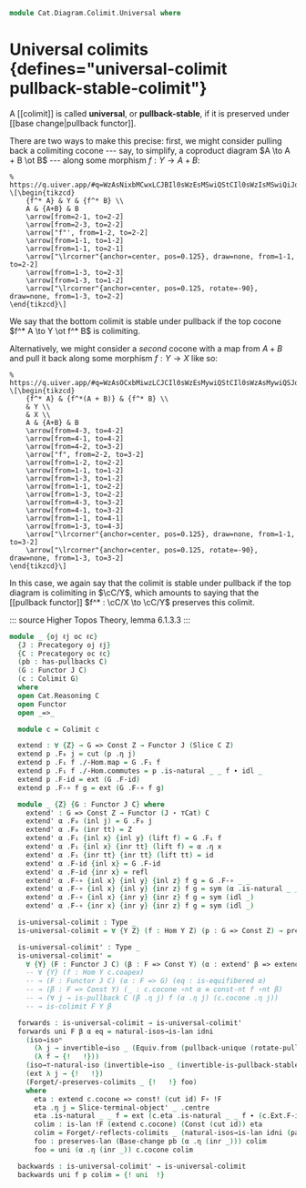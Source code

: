 <!--
```agda
open import Cat.Prelude
open import Cat.Instances.Shape.Join
open import Cat.Instances.Shape.Terminal
open import 1Lab.Reflection.Regularity
open import Cat.Diagram.Pullback
open import Cat.Diagram.Pullback.Properties
open import Cat.Functor.Naturality
open import Cat.Functor.Pullback
open import Cat.Functor.Kan.Unique
open import Cat.Functor.Kan.Base
open import Cat.Functor.Base
open import Cat.Instances.Slice
open import Cat.Instances.Slice.Colimit
open import Cat.Diagram.Colimit.Base

open import Data.Sum

import Cat.Reasoning
```
-->

```agda
module Cat.Diagram.Colimit.Universal where
```

# Universal colimits {defines="universal-colimit pullback-stable-colimit"}

A [[colimit]] is called **universal**, or **pullback-stable**, if it is
preserved under [[base change|pullback functor]].

There are two ways to make this precise: first, we might consider
pulling back a colimiting cocone --- say, to simplify, a coproduct
diagram $A \to A + B \ot B$ --- along some morphism $f : Y \to A + B$:

~~~{.quiver}
% https://q.uiver.app/#q=WzAsNixbMCwxLCJBIl0sWzEsMSwiQStCIl0sWzIsMSwiQiJdLFsxLDAsIlkiXSxbMCwwLCJmXiogQSJdLFsyLDAsImZeKiBCIl0sWzAsMV0sWzIsMV0sWzMsMSwiZiIsMl0sWzQsM10sWzQsMF0sWzQsMSwiIiwwLHsic3R5bGUiOnsibmFtZSI6ImNvcm5lciJ9fV0sWzUsMl0sWzUsM10sWzUsMSwiIiwyLHsic3R5bGUiOnsibmFtZSI6ImNvcm5lciJ9fV1d
\[\begin{tikzcd}
	{f^* A} & Y & {f^* B} \\
	A & {A+B} & B
	\arrow[from=2-1, to=2-2]
	\arrow[from=2-3, to=2-2]
	\arrow["f"', from=1-2, to=2-2]
	\arrow[from=1-1, to=1-2]
	\arrow[from=1-1, to=2-1]
	\arrow["\lrcorner"{anchor=center, pos=0.125}, draw=none, from=1-1, to=2-2]
	\arrow[from=1-3, to=2-3]
	\arrow[from=1-3, to=1-2]
	\arrow["\lrcorner"{anchor=center, pos=0.125, rotate=-90}, draw=none, from=1-3, to=2-2]
\end{tikzcd}\]
~~~

We say that the bottom colimit is stable under pullback if the top
cocone $f^* A \to Y \ot f^* B$ is colimiting.

Alternatively, we might consider a *second* cocone with a map from $A + B$
and pull it back along some morphism $f : Y \to X$ like so:

~~~{.quiver}
% https://q.uiver.app/#q=WzAsOCxbMiwzLCJCIl0sWzEsMywiQStCIl0sWzAsMywiQSJdLFsxLDIsIlgiXSxbMSwxLCJZIl0sWzIsMCwiZl4qIEIiXSxbMSwwLCJmXiooQSArIEIpIl0sWzAsMCwiZl4qIEEiXSxbMCwxXSxbMiwxXSxbMSwzXSxbNCwzLCJmIl0sWzYsNF0sWzcsNl0sWzUsNl0sWzcsNF0sWzUsNF0sWzAsM10sWzIsM10sWzcsMl0sWzUsMF0sWzcsMywiIiwxLHsic3R5bGUiOnsibmFtZSI6ImNvcm5lciJ9fV0sWzUsMywiIiwxLHsic3R5bGUiOnsibmFtZSI6ImNvcm5lciJ9fV1d
\[\begin{tikzcd}
	{f^* A} & {f^*(A + B)} & {f^* B} \\
	& Y \\
	& X \\
	A & {A+B} & B
	\arrow[from=4-3, to=4-2]
	\arrow[from=4-1, to=4-2]
	\arrow[from=4-2, to=3-2]
	\arrow["f", from=2-2, to=3-2]
	\arrow[from=1-2, to=2-2]
	\arrow[from=1-1, to=1-2]
	\arrow[from=1-3, to=1-2]
	\arrow[from=1-1, to=2-2]
	\arrow[from=1-3, to=2-2]
	\arrow[from=4-3, to=3-2]
	\arrow[from=4-1, to=3-2]
	\arrow[from=1-1, to=4-1]
	\arrow[from=1-3, to=4-3]
	\arrow["\lrcorner"{anchor=center, pos=0.125}, draw=none, from=1-1, to=3-2]
	\arrow["\lrcorner"{anchor=center, pos=0.125, rotate=-90}, draw=none, from=1-3, to=3-2]
\end{tikzcd}\]
~~~

In this case, we again say that the colimit is stable under pullback if
the top diagram is colimiting in $\cC/Y$, which amounts to saying that the
[[pullback functor]] $f^* : \cC/X \to \cC/Y$ preserves this colimit.

::: source
Higher Topos Theory, lemma 6.1.3.3
:::

```agda
module _ {oj ℓj oc ℓc}
  {J : Precategory oj ℓj}
  {C : Precategory oc ℓc}
  (pb : has-pullbacks C)
  (G : Functor J C)
  (c : Colimit G)
  where
  open Cat.Reasoning C
  open Functor
  open _=>_

  module c = Colimit c

  extend : ∀ {Z} → G => Const Z → Functor J (Slice C Z)
  extend p .F₀ j = cut (p .η j)
  extend p .F₁ f ./-Hom.map = G .F₁ f
  extend p .F₁ f ./-Hom.commutes = p .is-natural _ _ f ∙ idl _
  extend p .F-id = ext (G .F-id)
  extend p .F-∘ f g = ext (G .F-∘ f g)

  module _ {Z} {G : Functor J C} where
    extend' : G => Const Z → Functor (J ⋆ ⊤Cat) C
    extend' α .F₀ (inl j) = G .F₀ j
    extend' α .F₀ (inr tt) = Z
    extend' α .F₁ {inl x} {inl y} (lift f) = G .F₁ f
    extend' α .F₁ {inl x} {inr tt} (lift f) = α .η x
    extend' α .F₁ {inr tt} {inr tt} (lift tt) = id
    extend' α .F-id {inl x} = G .F-id
    extend' α .F-id {inr x} = refl
    extend' α .F-∘ {inl x} {inl y} {inl z} f g = G .F-∘ _ _
    extend' α .F-∘ {inl x} {inl y} {inr z} f g = sym (α .is-natural _ _ _ ∙ idl _)
    extend' α .F-∘ {inl x} {inr y} {inr z} f g = sym (idl _)
    extend' α .F-∘ {inr x} {inr y} {inr z} f g = sym (idl _)

  is-universal-colimit : Type _
  is-universal-colimit = ∀ {Y Z} (f : Hom Y Z) (p : G => Const Z) → preserves-colimit (Base-change pb f) (extend p)

  is-universal-colimit' : Type _
  is-universal-colimit' =
    ∀ {Y} (F : Functor J C) (β : F => Const Y) (α : extend' β => extend' c.cocone) → is-equifibered α → is-colimit F Y β
    -- ∀ {Y} (f : Hom Y c.coapex)
    -- → (F : Functor J C) (α : F => G) (eq : is-equifibered α)
    -- → (β : F => Const Y) (_ : c.cocone ∘nt α ≡ const-nt f ∘nt β)
    -- → (∀ j → is-pullback C (β .η j) f (α .η j) (c.cocone .η j))
    -- → is-colimit F Y β

  forwards : is-universal-colimit → is-universal-colimit'
  forwards uni F β α eq = natural-isos→is-lan idni
    (iso→isoⁿ
      (λ j → invertible→iso _ (Equiv.from (pullback-unique (rotate-pullback (eq {inl j} {inr _} _)) (pb _ _ .Pullback.square)) (pb _ _ .Pullback.has-is-pb)))
      (λ f → {!   !}))
    (iso→⊤-natural-iso (invertible→iso _ (invertible-is-pullback-stable _ id _ id-invertible (rotate-pullback (pb _ _ .Pullback.has-is-pb)))))
    (ext λ j → {!   !})
    (Forget/-preserves-colimits _ {!   !} foo)
    where
      eta : extend c.cocone => const! (cut id) F∘ !F
      eta .η j = Slice-terminal-object' _ .centre
      eta .is-natural _ _ f = ext (c.eta .is-natural _ _ f ∙ (c.Ext.F-id ⟩∘⟨refl))
      colim : is-lan !F (extend c.cocone) (Const (cut id)) eta
      colim = Forget/-reflects-colimits _ (natural-isos→is-lan idni (path→iso (Functor-path (λ _ → refl) (λ _ → refl))) (iso→⊤-natural-iso id-iso) (ext (λ j → eliml (idl _) ∙ elimr {! Regularity.reduce! !})) c.has-lan)
      foo : preserves-lan (Base-change pb (α .η (inr _))) colim
      foo = uni (α .η (inr _)) c.cocone colim

  backwards : is-universal-colimit' → is-universal-colimit
  backwards uni f p colim = {! uni  !}
```
